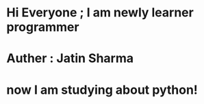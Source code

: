 # Hi Everyone ; I am newly learner programmer
# Auther : Jatin Sharma
# now I am studying about python!
